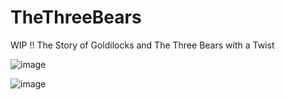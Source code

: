 # TheThreeBears
WIP !! The Story of Goldilocks and The Three Bears with a Twist

![image](https://user-images.githubusercontent.com/26853829/133870143-36eacece-9acf-4d74-8551-dae24b4808eb.png)

![image](https://user-images.githubusercontent.com/26853829/133870150-5e7d02c9-ba37-4299-ba4b-78ad013a0075.png)
